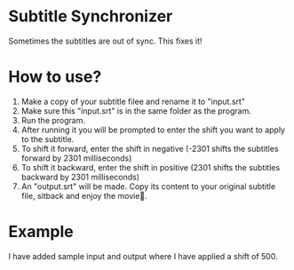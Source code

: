 # Subtitle Synchronizer
Sometimes the subtitles are out of sync. This fixes it!
  
# How to use?
  1. Make a copy of your subtitle filee and rename it to "input.srt"
  2. Make sure this "input.srt" is in the same folder as the program.
  3. Run the program.
  4. After running it you will be prompted to enter the shift you want to apply to the subtitle.
  5. To shift it forward, enter the shift in negative (-2301 shifts the subtitles forward by 2301 milliseconds)
  6. To shift it backward, enter the shift in positive (2301 shifts the subtitles backward by 2301 milliseconds)
  7. An "output.srt" will be made. Copy its content to your original subtitle file, sitback and enjoy the movie🍻.

# Example
  I have added sample input and output where I have applied a shift of 500.